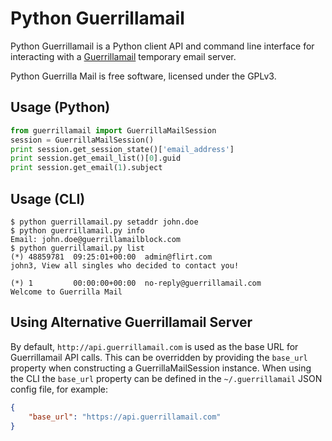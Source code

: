 Python Guerrillamail
====================

Python Guerrillamail is a Python client API and command line interface for
interacting with a [Guerrillamail](https://www.guerrillamail.com/) temporary
email server.

Python Guerrilla Mail is free software, licensed under the GPLv3.


Usage (Python)
--------------

```python
from guerrillamail import GuerrillaMailSession
session = GuerrillaMailSession()
print session.get_session_state()['email_address']
print session.get_email_list()[0].guid
print session.get_email(1).subject
```


Usage (CLI)
-----------

```
$ python guerrillamail.py setaddr john.doe
$ python guerrillamail.py info
Email: john.doe@guerrillamailblock.com
$ python guerrillamail.py list
(*) 48859781  09:25:01+00:00  admin@flirt.com
john3, View all singles who decided to contact you!

(*) 1         00:00:00+00:00  no-reply@guerrillamail.com
Welcome to Guerrilla Mail
```


Using Alternative Guerrillamail Server
--------------------------------------

By default, `http://api.guerrillamail.com` is used as the base URL for
Guerrillamail API calls. This can be overridden by providing the `base_url`
property when constructing a GuerrillaMailSession instance. When using the CLI
the `base_url` property can be defined in the `~/.guerrillamail` JSON config
file, for example:

```json
{
    "base_url": "https://api.guerrillamail.com"
}
```
